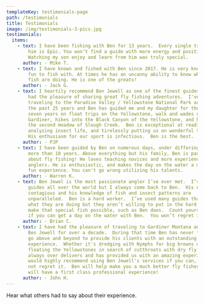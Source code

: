 ```yaml
---
templateKey: testimonials-page
path: /testimonials
title: Testimonials
image: /img/testimonials-3-pics.jpg
testimonials:
  items:
    - text: I have been fishing with Ben for 13 years.  Every single trip fishing with
        him is Epic. You won’t find a guide with more energy and positivity.
        Watching my son enjoy and learn from him was truly special.
      author: -﻿ Mike T.
    - text: I have known and fished with Ben since 2017. He is very knowledgeable and
        fun to fish with. At times he has an uncanny ability to know what the
        fish are doing. He is one of the greats!
      author: -﻿ Jack G.
    - text: I heartily recommend Ben Jewell as one of the finest guides with whom I've
        had the pleasure of sharing great fly fishing adventures.  I've been
        traveling to the Paradise Valley / Yellowstone National Park area for
        the past 25 years and Ben has guided me and my daughter for the past
        seven years on float trips on the Yellowstone, walk and wades on the
        Gardiner, hikes into the Black Canyon of the Yellowstone, and hikes into
        the second meadow of Slough Creek.  Ben is exceptional at reading water,
        analyzing insect life, and tirelessly putting us on wonderful trout. 
        His enthusiasm for our sport is infectious.  Ben is the best.
      author: -﻿ PJP
    - text: I have been guided by Ben on numerous days, under differing conditions for
        more than 10 years. Above everything but his family, Ben is passionate
        about fly fishing! He loves teaching novices and more experienced
        anglers. He is enthusiastic, and makes the day on the water a memorable,
        fun experience. You can't go wrong utilizing his talents.
      author: -﻿ Warren K.
    - text: Ben Jewel is the most passionate angler I’ve ever met.  I’ve fished with
        guides all over the world but I always come back to Ben.  His energy is
        contagious and his knowledge of fish and insect patterns are
        unparalleled.  Ben is a hard worker.  I’ve used many guides that know
        what they are doing but they aren’t willing to put in the hard work to
        make that special fish possible, such as Ben does.  Count yourself lucky
        if you can get a day on the water with Ben.  You won’t regret it.
      author: -﻿ Brian C.
    - text: I have had the pleasure of traveling to Gardiner Montana and fishing with
        Ben Jewell for over a decade.  During that time Ben has never failed to
        go above and beyond to provide his clients with an outstanding
        experience.  Whether it's dredging with Nymphs for big browns or
        floating the Yellowstones in search of cutthroats with dry fly's Ben
        always over delivers and has provided us with an amazing experience.  I
        would highly recommend using Ben Jewell's services if you can, You will
        not regret it.  Ben will help make you a much better fly fisher, and you
        will have a first class professional experience!
      author: -﻿ John H.
---
```

H﻿ear what others had to say about their experience.